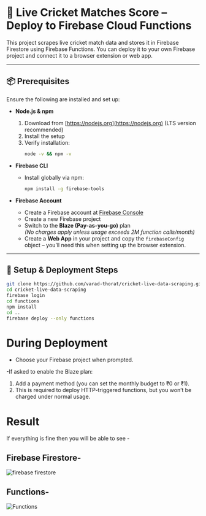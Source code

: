 # 🏏 Live Cricket Matches Score – Deploy to Firebase Cloud Functions

This project scrapes live cricket match data and stores it in Firebase Firestore using Firebase Functions. You can deploy it to your own Firebase project and connect it to a browser extension or web app.

---

## 📦 Prerequisites

Ensure the following are installed and set up:

- **Node.js & npm**
  1. Download from [https://nodejs.org](https://nodejs.org) (LTS version recommended)
  2. Install the setup
  3. Verify installation:
     ```bash
     node -v && npm -v
     ```

- **Firebase CLI**
  - Install globally via npm:
    ```bash
    npm install -g firebase-tools
    ```

- **Firebase Account**
  - Create a Firebase account at [Firebase Console](https://console.firebase.google.com/)
  - Create a new Firebase project
  - Switch to the **Blaze (Pay-as-you-go)** plan  
    *(No charges apply unless usage exceeds 2M function calls/month)*
  - Create a **Web App** in your project and copy the `firebaseConfig` object – you’ll need this when setting up the browser extension.

---

## 🚀 Setup & Deployment Steps

```bash
git clone https://github.com/varad-thorat/cricket-live-data-scraping.git
cd cricket-live-data-scraping
firebase login
cd functions
npm install
cd ..
firebase deploy --only functions
```
# During Deployment
- Choose your Firebase project when prompted.

-If asked to enable the Blaze plan:

  1. Add a payment method (you can set the monthly budget to ₹0 or ₹1).
  2. This is required to deploy HTTP-triggered functions, but you won’t be charged under normal usage.


# Result 
If everything is fine then you will be able to see -

## Firebase Firestore-
![firebase firestore](https://github.com/user-attachments/assets/4c029e17-aee0-4a10-9ef4-94a694c4cfb2)

## Functions-
![Functions](https://github.com/user-attachments/assets/7bead570-c438-4bc5-b107-1646c5c1827f)


